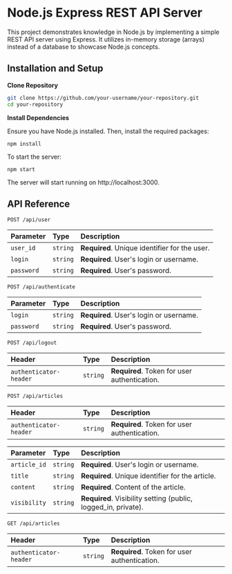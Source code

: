 # Node.js Express REST API Server

This project demonstrates knowledge in Node.js by implementing a simple REST API server using Express. It utilizes in-memory storage (arrays) instead of a database to showcase Node.js concepts.
## Installation and Setup

**Clone Repository**

   ```bash
   git clone https://github.com/your-username/your-repository.git
   cd your-repository
   ```

**Install Dependencies**

Ensure you have Node.js installed. Then, install the required packages:

    npm install

To start the server:

    npm start
    
The server will start running on http://localhost:3000.

## API Reference

```http
POST /api/user
```

| Parameter | Type     | Description                |
| :-------- | :------- | :------------------------- |
| `user_id` | `string` | **Required**. Unique identifier for the user.|
| `login` | `string` | **Required**. User's login or username.|
| `password` | `string` | **Required**. User's password. |


```http
POST /api/authenticate
```

| Parameter | Type     | Description                |
| :-------- | :------- | :------------------------- |
| `login` | `string` | **Required**. User's login or username.|
| `password` | `string` | **Required**. User's password. |

```http
POST /api/logout
```

| Header | Type     | Description                |
| :-------- | :------- | :------------------------- |
| `authenticator-header` | `string` | **Required**. Token for user authentication.|


```http
POST /api/articles
```
| Header | Type     | Description                |
| :-------- | :------- | :------------------------- |
| `authenticator-header` | `string` | **Required**. Token for user authentication.|

| Parameter | Type     | Description                |
| :-------- | :------- | :------------------------- |
| `article_id` | `string` | **Required**. User's login or username.|
| `title` | `string` | **Required**. Unique identifier for the article. |
| `content` | `string` | **Required**. Content of the article. |
| `visibility` | `string` | **Required**. Visibility setting (public, logged_in, private). |

```http
GET /api/articles
```
| Header | Type     | Description                |
| :-------- | :------- | :------------------------- |
| `authenticator-header` | `string` | **Required**. Token for user authentication.|

